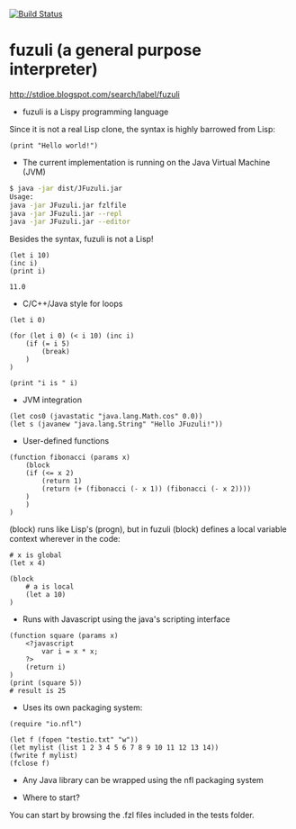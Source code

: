 [![Build Status](https://travis-ci.org/jbytecode/rcaller.svg?branch=master)](https://travis-ci.org/jbytecode/fuzuli)

# fuzuli (a general purpose interpreter)
http://stdioe.blogspot.com/search/label/fuzuli

* fuzuli is a Lispy programming language

Since it is not a real Lisp clone, the syntax is highly barrowed from Lisp:

```fuzuli
(print "Hello world!")
```

* The current implementation is running on the Java Virtual Machine (JVM)

```bash
$ java -jar dist/JFuzuli.jar 
Usage:
java -jar JFuzuli.jar fzlfile
java -jar JFuzuli.jar --repl
java -jar JFuzuli.jar --editor
```

Besides the syntax, fuzuli is not a Lisp!

```fuzuli
(let i 10)
(inc i)
(print i)
```

```fuzuli
11.0
```

* C/C++/Java style for loops

```fuzuli
(let i 0)
  
(for (let i 0) (< i 10) (inc i)
    (if (= i 5)
        (break)
    )
)

(print "i is " i)
```

* JVM integration

```fuzuli
(let cos0 (javastatic "java.lang.Math.cos" 0.0))
(let s (javanew "java.lang.String" "Hello JFuzuli!"))
```


* User-defined functions

```fuzuli
(function fibonacci (params x)
    (block
    (if (<= x 2)
        (return 1)
        (return (+ (fibonacci (- x 1)) (fibonacci (- x 2))))
    )
    )
)
```

(block) runs like Lisp's (progn), but in fuzuli (block) defines a local variable context wherever in the code:

```fuzuli
# x is global
(let x 4)

(block
    # a is local
    (let a 10)
)
```


* Runs with Javascript using the java's scripting interface

```fuzuli
(function square (params x)
    <?javascript
        var i = x * x;
    ?>
    (return i)
)
(print (square 5))
# result is 25
```


* Uses its own packaging system:

```fuzuli
(require "io.nfl")

(let f (fopen "testio.txt" "w"))
(let mylist (list 1 2 3 4 5 6 7 8 9 10 11 12 13 14))
(fwrite f mylist)
(fclose f)
```

* Any Java library can be wrapped using the nfl packaging system

* Where to start?

You can start by browsing the .fzl files included in the tests folder.
